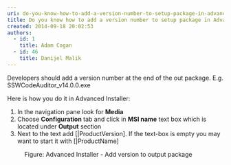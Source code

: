 ```yaml
---
uri: do-you-know-how-to-add-a-version-number-to-setup-package-in-advanced-installer
title: Do you know how to add a version number to setup package in Advanced Installer?
created: 2014-09-18 20:02:53
authors:
  - id: 1
    title: Adam Cogan
  - id: 46
    title: Danijel Malik
---
```





<span class='intro'> <p class="p1">​Developers should&#160;add a version number at the end of the out package.&#160;E.g. SSWCodeAuditor_<span class="ssw15-rteStyle-Highlight">v14.0.0</span>.exe</p><p class="p1">Here is how you do it in Advanced Installer&#58;</p> </span>

<ol class="ol1"><li class="li1">​In the navigation pane look for 
      <strong>Media</strong></li><li class="li1">Choose 
      <strong>Configuration</strong> tab and click in 
      <strong>MSI name</strong> text box which is located under 
      <strong>Output</strong> section</li><li class="li1">Next to the text add 
      <span class="s1">[|ProductVersion]</span>. If the text-box is empty you may want to start it with 
      <span class="s1">[|ProductName]</span></li></ol><dl class="image"><dt><img src="/PublishingImages/installer-add-version-number.jpg" alt="" /></dt><dd>Figure​&#58; Advanced Installer - Add version to output package</dd></dl>


